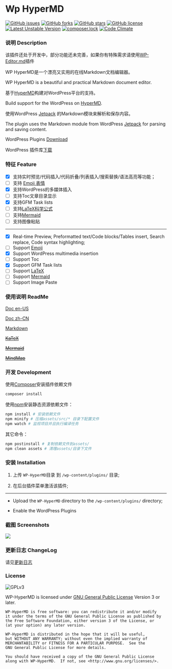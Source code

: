 # Wp HyperMD

[![GitHub issues](https://img.shields.io/github/issues/JaxsonWang/WP-HyperMD.svg)](https://github.com/JaxsonWang/WP-HyperMD/issues)
[![GitHub forks](https://img.shields.io/github/forks/JaxsonWang/WP-HyperMD.svg)](https://github.com/JaxsonWang/WP-HyperMD/network)
[![GitHub stars](https://img.shields.io/github/stars/JaxsonWang/WP-HyperMD.svg)](https://github.com/JaxsonWang/WP-HyperMD/stargazers)
[![GitHub license](https://img.shields.io/github/license/JaxsonWang/WP-HyperMD.svg)](https://github.com/JaxsonWang/WP-HyperMD/blob/V5.0/LICENSE)
[![Latest Unstable Version](https://poser.pugx.org/jaxson-wang/WP-HyperMD/v/unstable)](https://packagist.org/packages/jaxson-wang/WP-HyperMD)
[![composer.lock](https://poser.pugx.org/jaxson-wang/WP-HyperMD/composerlock)](https://packagist.org/packages/jaxson-wang/WP-HyperMD)
[![Code Climate](https://codeclimate.com/github/JaxsonWang/WP-HyperMD/badges/gpa.svg)](https://codeclimate.com/github/JaxsonWang/WP-HyperMD)

### 说明 Description

该插件还处于开发中，部分功能还未完善，如果你有特殊需求请使用[WP-Editor.md](https://github.com/JaxsonWang/WP-Editor.md)插件

WP HyperMD是一个漂亮又实用的在线Markdown文档编辑器。

WP HyperMD is a beautiful and practical Markdown document editor.

基于[HyperMD](https://github.com/laobubu/hypermd/)构建对WordPress平台的支持。

Build support for the WordPress on [HyperMD](https://github.com/laobubu/hypermd/).

使用WordPress [Jetpack](http://jetpack.me) 的Markdown模块来解析和保存内容。

The plugin uses the Markdown module from WordPress [Jetpack](http://jetpack.me) for parsing and saving content.

WordPress Plugins [Download](https://wordpress.org/plugins/wp-hypermd/)

WordPress 插件库[下载](https://wordpress.org/plugins/wp-hypermd/)

### 特征 Feature

 - [x] 支持实时预览/代码插入/代码折叠/列表插入/搜索替换/语法高亮等功能；
 - [ ] 支持 [Emoji 表情](http://www.emoji-cheat-sheet.com/)
 - [x] 支持WordPress的多媒体插入
 - [ ] 支持Toc文章目录显示
 - [x] 支持GFM Task lists
 - [ ] 支持[LaTeX科学公式](https://khan.github.io/KaTeX/)
 - [ ] 支持[Mermaid](https://mermaidjs.github.io/)
 - [ ] 支持图像粘贴

 ---

 - [x] Real-time Preview, Preformatted text/Code blocks/Tables insert, Search replace, Code syntax highlighting;
 - [ ] Support [Emoji](http://www.emoji-cheat-sheet.com/)
 - [x] Support WordPress multimedia insertion
 - [ ] Support Toc
 - [x] Support GFM Task lists
 - [ ] Support [LaTeX](https://khan.github.io/KaTeX/)
 - [ ] Support [Mermaid](https://mermaidjs.github.io/)
 - [ ] Support Image Paste

### 使用说明 ReadMe

[Doc en-US](https://github.com/JaxsonWang/WP-HyperMD/blob/doc/en-US/synopsis.md)

[Doc zh-CN](https://github.com/JaxsonWang/WP-HyperMD/blob/doc/zh-CN/synopsis.md)

[Markdown](https://raw.githubusercontent.com/JaxsonWang/WP-HyperMD/doc/Example/Markdown.md)

~~[KaTeX](https://raw.githubusercontent.com/JaxsonWang/WP-HyperMD/doc/Example/KaTeX.md)~~

~~[Mermaid](https://raw.githubusercontent.com/JaxsonWang/WP-HyperMD/doc/Example/Mermaid.md)~~

~~[MindMap](https://raw.githubusercontent.com/JaxsonWang/WP-HyperMD/doc/Example/MindMap.md)~~
 
### 开发 Development

使用[Composer](https://getcomposer.org/)安装插件依赖文件

```bash
composer install
```

使用[npm](https://bower.io/)安装静态资源依赖文件：

```bash
npm install # 安装依赖文件
npm minify # 压缩assets/src/* 目录下配置文件
npm watch # 监视项目并且执行编译任务
```

其它命令：

```bash
npm postinstall # 复制依赖文件到assets/
npm clean assets # 清理assets/目录下文件
```

### 安装 Installation

1. 上传 `WP-HyperMD`目录 到 `/wp-content/plugins/` 目录;

1. 在后台插件菜单激活该插件;

---

- Upload the `WP-HyperMD` directory to the `/wp-content/plugins/` directory;

- Enable the WordPress Plugins

### 截图 Screenshots

![](https://raw.githubusercontent.com/JaxsonWang/Wp-HyperMD/doc/screenshots/Interface-wp-editor.png)

### 更新日志 ChangeLog

请见[更新日志](./CHANGELOG.md)

### License

![GPLv3](https://www.gnu.org/graphics/gplv3-127x51.png)

WP-HyperMD is licensed under [GNU General Public License](https://www.gnu.org/licenses/gpl.html) Version 3 or later.

```
WP-HyperMD is free software: you can redistribute it and/or modify
it under the terms of the GNU General Public License as published by
the Free Software Foundation, either version 3 of the License, or
(at your option) any later version.

WP-HyperMD is distributed in the hope that it will be useful,
but WITHOUT ANY WARRANTY; without even the implied warranty of
MERCHANTABILITY or FITNESS FOR A PARTICULAR PURPOSE.  See the
GNU General Public License for more details.

You should have received a copy of the GNU General Public License
along with WP-HyperMD.  If not, see <http://www.gnu.org/licenses/>.
```
